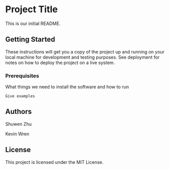# Project Title

This is our initial README.

## Getting Started

These instructions will get you a copy of the project up and running on your local machine for development and testing purposes. See deployment for notes on how to deploy the project on a live system.

### Prerequisites

What things we need to install the software and how to run

```
Give examples
```


## Authors

Shuwen Zhu

Kevin Wren


## License

This project is licensed under the MIT License.
